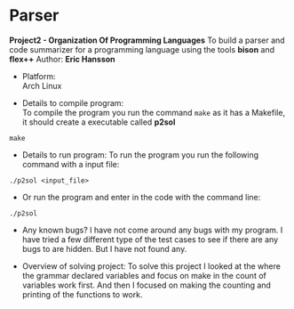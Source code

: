# Parser
**Project2 - Organization Of Programming Languages**
To build a parser and code summarizer for a programming language using the tools **bison** and **flex++**
Author: **Eric Hansson**

- Platform:<br>
Arch Linux

- Details to compile program:<br>
To compile the program you run the command `make` as it has a Makefile,
it should create a executable called **p2sol**<br>

```
make
```

- Details to run program: 
To run the program you run the following command with a input file:<br>
```
./p2sol <input_file>
```

- Or run the program and enter in the code with the command line:<br>
```
./p2sol
```

- Any known bugs?
I have not come around any bugs with my program. I have tried a few different type of the test cases to 
see if there are any bugs to are hidden. But I have not found any.

- Overview of solving project:
To solve this project I looked at the where the grammar declared variables and focus on make in the
count of variables work first. And then I focused on making the counting and printing of the functions
to work.
